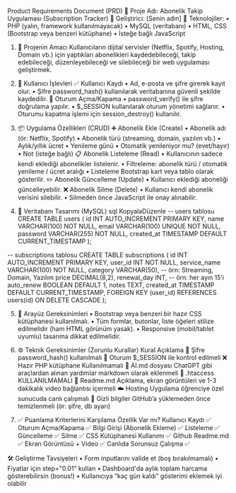 Product Requirements Document (PRD)
🎯 Proje Adı: Abonelik Takip Uygulaması (Subscription Tracker)
👤 Geliştirici: [Senin adın]
🔧 Teknolojiler:
	•	PHP (yalın, framework kullanılmayacak)
	•	MySQL (veritabanı)
	•	HTML, CSS (Bootstrap veya benzeri kütüphane)
	•	İsteğe bağlı JavaScript

1. 🎯 Projenin Amacı
Kullanıcıların dijital servisler (Netflix, Spotify, Hosting, Domain vb.) için yaptıkları abonelikleri kaydedebileceği, takip edebileceği, düzenleyebileceği ve silebileceği bir web uygulaması geliştirmek.

2. 👤 Kullanıcı İşlevleri
✅ Kullanıcı Kaydı
	•	Ad, e-posta ve şifre girerek kayıt olur.
	•	Şifre password_hash() kullanılarak veritabanına güvenli şekilde kaydedilir.
🔐 Oturum Açma/Kapama
	•	password_verify() ile şifre doğrulama yapılır.
	•	$_SESSION kullanılarak oturum yönetimi sağlanır.
	•	Oturumu kapatma işlemi için session_destroy() kullanılır.

3. 📦 Uygulama Özellikleri (CRUD)
➕ Abonelik Ekle (Create)
	•	Abonelik adı (ör: Netflix, Spotify)
	•	Abonelik türü (streaming, domain, yazılım vb.)
	•	Aylık/yıllık ücret
	•	Yenileme günü
	•	Otomatik yenileniyor mu? (evet/hayır)
	•	Not (isteğe bağlı)
📋 Abonelik Listeleme (Read)
	•	Kullanıcının sadece kendi eklediği abonelikler listelenir.
	•	Filtreleme: abonelik türü / otomatik yenileme / ücret aralığı
	•	Listeleme Bootstrap kart veya tablo olarak gösterilir.
✏️ Abonelik Güncelleme (Update)
	•	Kullanıcı eklediği aboneliği güncelleyebilir.
❌ Abonelik Silme (Delete)
	•	Kullanıcı kendi abonelik verisini silebilir.
	•	Silmeden önce JavaScript ile onay alınabilir.

4. 💾 Veritabanı Tasarımı (MySQL)
sql
KopyalaDüzenle
-- users tablosu
CREATE TABLE users (
    id INT AUTO_INCREMENT PRIMARY KEY,
    name VARCHAR(100) NOT NULL,
    email VARCHAR(100) UNIQUE NOT NULL,
    password VARCHAR(255) NOT NULL,
    created_at TIMESTAMP DEFAULT CURRENT_TIMESTAMP
);

-- subscriptions tablosu
CREATE TABLE subscriptions (
    id INT AUTO_INCREMENT PRIMARY KEY,
    user_id INT NOT NULL,
    service_name VARCHAR(100) NOT NULL,
    category VARCHAR(50), -- örn: Streaming, Domain, Yazılım
    price DECIMAL(8,2),
    renewal_day INT, -- örn: her ayın 15’i
    auto_renew BOOLEAN DEFAULT 1,
    notes TEXT,
    created_at TIMESTAMP DEFAULT CURRENT_TIMESTAMP,
    FOREIGN KEY (user_id) REFERENCES users(id) ON DELETE CASCADE
);

5. 🎨 Arayüz Gereksinimleri
	•	Bootstrap veya benzeri bir hazır CSS kütüphanesi kullanılmalı.
	•	Tüm formlar, butonlar, liste öğeleri stilize edilmelidir (ham HTML görünüm yasak).
	•	Responsive (mobil/tablet uyumlu) tasarıma dikkat edilmelidir.

6. ⚙️ Teknik Gereksinimler (Zorunlu Kurallar)
Kural
Açıklama
🔐 Şifre
password_hash() kullanılmalı
👥 Oturum
$_SESSION ile kontrol edilmeli
❌ Hazır PHP kütüphane
Kullanılmamalı
🧠 AI.md dosyası
ChatGPT gibi araçlardan alınan yardımlar markdown olarak eklenmeli
🚫 .htaccess
KULLANILMAMALI
🧠 Readme.md
Açıklama, ekran görüntüleri ve 1-3 dakikalık video bağlantısı içermeli
☁️ Hosting
Uygulama öğrenciye özel sunucuda canlı çalışmalı
🔐 Gizli bilgiler
GitHub’a yüklemeden önce temizlenmeli (ör: şifre, db ayarı)


7. ✅ Puanlama Kriterlerini Karşılama
Özellik
Var mı?
Kullanıcı Kaydı
✅
Oturum Açma/Kapama
✅
Bilgi Girişi (Abonelik Ekleme)
✅
Listeleme
✅
Güncelleme
✅
Silme
✅
CSS Kütüphanesi Kullanımı
✅
Github Readme.md
✅
Ekran Görüntüsü + Video
✅
Canlıda Sorunsuz Çalışma
✅


🛠 Geliştirme Tavsiyeleri
	•	Form inputlarını valide et (boş bırakılmamalı)
	•	Fiyatlar için step="0.01" kullan
	•	Dashboard'da aylık toplam harcama gösterebilirsin (bonus!)
	•	Kullanıcıya “kaç gün kaldı” gösterimi eklemek iyi olabilir
